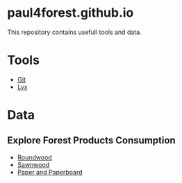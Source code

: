 paul4forest.github.io
=====================

This repository contains usefull tools and data.

# Tools

* [Git](docs/tools/git.html)
* [Lyx](docs/tools/lyx.html)


# Data

## Explore Forest Products Consumption

* [Roundwood](docs/explore/Roundwood.html)
* [Sawnwood](docs/explore/Sawnwood.html)
* [Paper and Paperboard](docs/explore/Paper%20and%20Paperboard.html)

